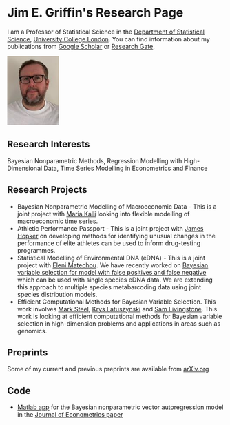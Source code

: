 # Jim E. Griffin's Research Page

I am a Professor of Statistical Science in the [Department of Statistical Science](https://www.ucl.ac.uk/statistics/), [University College London](https://www.ucl.ac.uk). You can find information about my publications from [Google Scholar](https://scholar.google.com/citations?hl=en&user=vPUFsJcAAAAJ) or [Research Gate](https://www.researchgate.net/profile/Jim_Griffin2). 

![Picture](Jim_picture_04_02_19_3.jpg)


## Research Interests
Bayesian Nonparametric Methods, Regression Modelling with High-Dimensional Data, Time Series Modelling in Econometrics and Finance

## Research Projects
- Bayesian Nonparametric Modelling of Macroeconomic Data - This is a joint project with [Maria Kalli](https://www.kent.ac.uk/mathematics-statistics-actuarial-science/people/1102/www.kent.ac.uk/mathematics-statistics-actuarial-science/people/1102/kalli-maria) looking into flexible modelling of macroeconomic time series.
- Athletic Performance Passport - This is a joint project with [James Hopker](https://www.kent.ac.uk/sport-sciences/people/2184/www.kent.ac.uk/sport-sciences/people/2184/hopker-james) on developing methods for identifying unusual changes in the performance of elite athletes can be used to inform drug-testing programmes.
- Statistical Modelling of Environmental DNA (eDNA) - This is a joint project with [Eleni Matechou](https://www.kent.ac.uk/mathematics-statistics-actuarial-science/people/1039/matechou-eleni). We have recently worked on [Bayesian variable selection for model with false positives and false negative](https://rss.onlinelibrary.wiley.com/doi/10.1111/rssc.12390) which can be used with single species eDNA data. We are extending this approach to multiple species metabarcoding data using joint species distribution models.
- Efficient Computational Methods for Bayesian Variable Selection. This work involves [Mark Steel](https://warwick.ac.uk/fac/sci/statistics/staff/academic-research/steel/), [Krys Latuszynski](https://warwick.ac.uk/fac/sci/statistics/staff/academic-research/latuszynski/) and [Sam Livingstone](https://www.ucl.ac.uk/statistics/department-information/staff/dr-samuel-livingstone). This work is looking at efficient computational methods for Bayesian variable selection in high-dimension problems and applications in areas such as genomics.

## Preprints
Some of my current and previous preprints are available from [arXiv.org](https://arxiv.org/search/?searchtype=author&query=Griffin%2C+J+E)

## Code
- [Matlab app](BNP-VARTool.mlappinstall) for the Bayesian nonparametric vector autoregression model in the [Journal of Econometrics paper](https://www.sciencedirect.com/science/article/pii/S0304407617302415)







